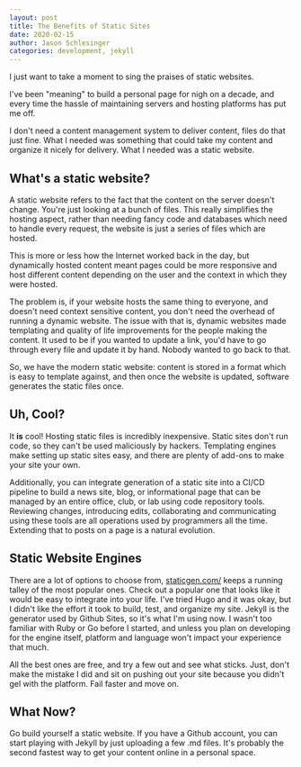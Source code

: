 ```yaml
---
layout: post
title: The Benefits of Static Sites
date: 2020-02-15
author: Jason Schlesinger
categories: development, jekyll
---
```

I just want to take a moment to sing the praises of static websites.  

I've been "meaning" to build a personal page for nigh on a decade, and every time the hassle of
maintaining servers and hosting platforms has put me off. 

I don't need a content management system to deliver content, files do that just fine. What I needed
was something that could take my content and organize it nicely for delivery. What I needed was a
static website.

## What's a static website? 

A static website refers to the fact that the content on the server doesn't change. You're just
looking at a bunch of files. This really simplifies the hosting aspect, rather than needing fancy
code and databases which need to handle every request, the website is just a series of files which
are hosted.

This is more or less how the Internet worked back in the day, but dynamically hosted content meant
pages could be more responsive and host different content depending on the user and the context in
which they were hosted.

The problem is, if your website hosts the same thing to everyone, and doesn't need context sensitive
content, you don't need the overhead of running a dynamic website. The issue with that is, dynamic
websites made templating and quality of life improvements for the people making the content. It used
to be if you wanted to update a link, you'd have to go through every file and update it by hand.
Nobody wanted to go back to that.

So, we have the modern static website: content is stored in a format which is easy to template
against, and then once the website is updated, software generates the static files once.

## Uh, Cool? 

It **is** cool! Hosting static files is incredibly inexpensive. Static sites don't run code, so
they can't be used maliciously by hackers. Templating engines make setting up static sites easy, and
there are plenty of add-ons to make your site your own.

Additionally, you can integrate generation of a static site into a CI/CD pipeline to build a news
site, blog, or informational page that can be managed by an entire office, club, or lab using code
repository tools. Reviewing changes, introducing edits, collaborating and communicating using these
tools are all operations used by programmers all the time. Extending that to posts on a page is a
natural evolution.

## Static Website Engines

There are a lot of options to choose from, [staticgen.com/](https://www.staticgen.com/) keeps a
running talley of the most popular ones. Check out a popular one that looks like it would be easy to
integrate into your life. I've tried Hugo and it was okay, but I didn't like the effort it took to
build, test, and organize my site. Jekyll is the generator used by Github Sites, so it's what I'm
using now. I wasn't too familiar with Ruby or Go before I started, and unless you plan on developing
for the engine itself, platform and language won't impact your experience that much.

All the best ones are free, and try a few out and see what sticks. Just, don't make the mistake I
did and sit on pushing out your site because you didn't gel with the platform. Fail faster and move
on.

## What Now?

Go build yourself a static website. If you have a Github account, you can start playing with Jekyll
by just uploading a few .md files. It's probably the second fastest way to get your content online
in a personal space.

